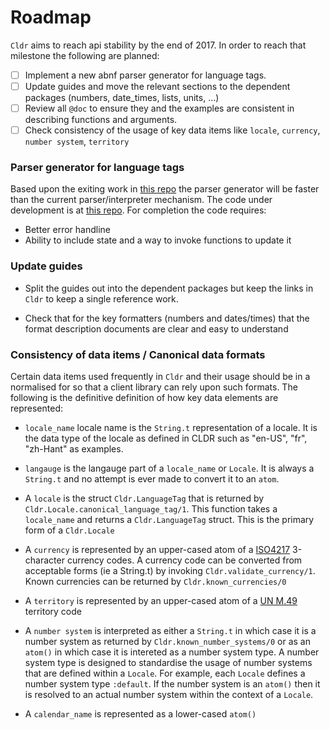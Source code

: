 # Roadmap

`Cldr` aims to reach api stability by the end of 2017.  In order to reach that milestone the following are planned:

- [ ] Implement a new abnf parser generator for language tags.
- [ ] Update guides and move the relevant sections to the dependent packages (numbers, date_times, lists, units, ...)
- [ ] Review all `@doc` to ensure they and the examples are consistent in describing functions and arguments.
- [ ] Check consistency of the usage of key data items like `locale`, `currency`, `number system`, `territory`

### Parser generator for language tags

Based upon the exiting work in [this repo](https://github.com/vanstee/abnf) the parser generator will be faster than the current
parser/interpreter mechanism.  The code under development is at  [this repo](https://github.com/kipcole9/abnf).  For completion
the code requires:

* Better error handline
* Ability to include state and a way to invoke functions to update it

### Update guides

* Split the guides out into the dependent packages but keep the links in `Cldr` to keep a single reference work.

* Check that for the key formatters (numbers and dates/times) that the format description documents are clear and easy to understand

### Consistency of data items / Canonical data formats

Certain data items used frequently in `Cldr` and their usage should be in a normalised for so that a client library can rely upon such formats. The following is the definitive definition of how key data elements are represented:

* `locale_name` locale name is the `String.t` representation of a locale. It is the data type of the locale as defined in CLDR such as "en-US", "fr", "zh-Hant" as examples.

* `langauge` is the langauge part of a `locale_name` or `Locale`.  It is always a `String.t` and no attempt is ever made to convert it to an `atom`.

* A `locale` is the struct `Cldr.LanguageTag` that is returned by `Cldr.Locale.canonical_language_tag/1`.  This function takes a `locale_name` and returns a `Cldr.LanguageTag` struct.  This is the primary form of a `Cldr.Locale`

* A `currency` is represented by an upper-cased atom of a [ISO4217](https://www.iso.org/iso-4217-currency-codes.html) 3-character currency codes.  A currency code can be converted from acceptable forms (ie a String.t) by invoking `Cldr.validate_currency/1`.  Known currencies can be returned by `Cldr.known_currencies/0`

* A `territory` is represented by an upper-cased atom of a [UN M.49](https://en.wikipedia.org/wiki/UN_M.49) territory code

* A `number system` is interpreted as either a `String.t` in which case it is a number system as returned by `Cldr.known_number_systems/0` or as an `atom()` in which case it is intereted as a number system type. A number system type is designed to standardise the usage of number systems that are defined within a `Locale`. For example, each `Locale` defines a number system type `:default`.  If the number system is an `atom()` then it is resolved to an actual number system within the context of a `Locale`.

* A `calendar_name` is represented as a lower-cased `atom()`



